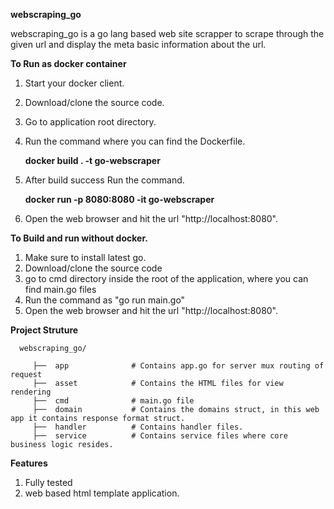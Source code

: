 **webscraping_go**

   webscraping_go is a go lang based web site scrapper to scrape through the given url and display the meta basic information about the url.

**To Run as docker container**

1. Start your docker client.
2. Download/clone the source code.
3. Go to application root directory.
4. Run the command where you can find the Dockerfile.
   
   **docker build . -t go-webscraper**
5. After build success Run the command.
   
   **docker run -p 8080:8080 -it go-webscraper**
6. Open the web browser and hit the url "http://localhost:8080".



**To Build and run without docker.**

1. Make sure to install latest go.
2. Download/clone the source code
3. go to cmd directory inside the root of the application, where you can find main.go files
4. Run the command as "go run main.go"
5. Open the web browser and hit the url "http://localhost:8080".



**Project Struture**

      webscraping_go/
        
         ├──  app              # Contains app.go for server mux routing of request
         ├──  asset            # Contains the HTML files for view rendering
         ├──  cmd              # main.go file
         ├──  domain           # Contains the domains struct, in this web app it contains response format struct.
         ├──  handler          # Contains handler files.
         ├──  service          # Contains service files where core business logic resides.



**Features**
1. Fully tested 
2. web based html template application.
